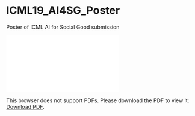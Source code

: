 # ICML19_AI4SG_Poster
Poster of ICML AI for Social Good submission

<object data="main.pdf" type="application/pdf" width="700px" height="700px">
    <embed src="main.pdf">
        <p>This browser does not support PDFs. Please download the PDF to view it: <a href="main.pdf">Download PDF</a>.</p>
    </embed>
</object>
